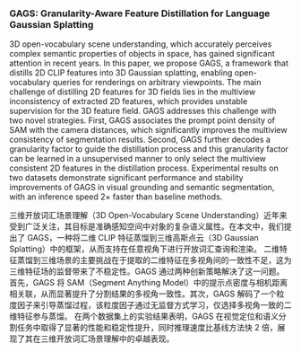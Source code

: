 ### GAGS: Granularity-Aware Feature Distillation for Language Gaussian Splatting

3D open-vocabulary scene understanding, which accurately perceives complex semantic properties of objects in space, has gained significant attention in recent years. In this paper, we propose GAGS, a framework that distills 2D CLIP features into 3D Gaussian splatting, enabling open-vocabulary queries for renderings on arbitrary viewpoints. The main challenge of distilling 2D features for 3D fields lies in the multiview inconsistency of extracted 2D features, which provides unstable supervision for the 3D feature field. GAGS addresses this challenge with two novel strategies. First, GAGS associates the prompt point density of SAM with the camera distances, which significantly improves the multiview consistency of segmentation results. Second, GAGS further decodes a granularity factor to guide the distillation process and this granularity factor can be learned in a unsupervised manner to only select the multiview consistent 2D features in the distillation process. Experimental results on two datasets demonstrate significant performance and stability improvements of GAGS in visual grounding and semantic segmentation, with an inference speed 2× faster than baseline methods.

三维开放词汇场景理解（3D Open-Vocabulary Scene Understanding）近年来受到广泛关注，其目标是准确感知空间中对象的复杂语义属性。在本文中，我们提出了 GAGS，一种将二维 CLIP 特征蒸馏到三维高斯点云（3D Gaussian Splatting）中的框架，从而支持在任意视角下进行开放词汇查询和渲染。
二维特征蒸馏到三维场景的主要挑战在于提取的二维特征在多视角间的一致性不足，这为三维特征场的监督带来了不稳定性。GAGS 通过两种创新策略解决了这一问题。首先，GAGS 将 SAM（Segment Anything Model）中的提示点密度与相机距离相关联，从而显著提升了分割结果的多视角一致性。其次，GAGS 解码了一个粒度因子来引导蒸馏过程，该粒度因子通过无监督方式学习，仅选择多视角一致的二维特征参与蒸馏。
在两个数据集上的实验结果表明，GAGS 在视觉定位和语义分割任务中取得了显著的性能和稳定性提升，同时推理速度比基线方法快 2 倍，展现了其在三维开放词汇场景理解中的卓越表现。
